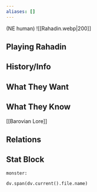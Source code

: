 ```yaml
---
aliases: []
---
```

(NE human)
![[Rahadin.webp|200]]
## Playing Rahadin

## History/Info

## What They Want

## What They Know
[[Barovian Lore]]

## Relations

## Stat Block

```statblock
monster:
```

```dataviewjs
dv.span(dv.current().file.name)
```

